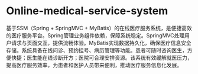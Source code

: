 # Online-medical-service-system
基于SSM（Spring + SpringMVC + MyBatis）的在线医疗服务系统，是便捷高效的医疗服务平台。Spring管理业务组件依赖，保障系统稳定。SpringMVC处理用户请求与页面交互，提供流畅体验。MyBatis实现数据持久化，确保医疗信息安全存储。系统具备在线问诊、预约挂号、病历管理等功能。患者可随时咨询医生，方便快捷；医生能在线诊断开方；医院可合理安排资源。该系统有效缓解就医压力，提高医疗服务效率，为患者和医护人员带来便利，推动医疗服务信息化发展。
